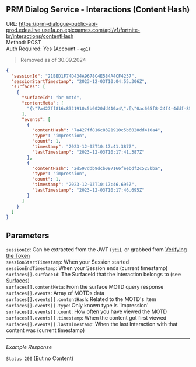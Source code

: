 ## PRM Dialog Service - Interactions (Content Hash)

URL: https://prm-dialogue-public-api-prod.edea.live.use1a.on.epicgames.com/api/v1/fortnite-br/interactions/contentHash \
Method: POST \
Auth Required: Yes (Account - `eg1`)

> Removed as of 30.09.2024

```json
{
  "sessionId": "21BED1F74D434A9678C4E584A4CF4257",
  "sessionStartTimestamp": "2023-12-03T10:04:55.306Z",
  "surfaces": [
    {
      "surfaceId": "br-motd",
      "contentMeta": [
        "{\"7a427ff816c8321910c5b6020dd410a4\":[\"0ac665f8-24f4-4ddf-85a4-8557293aba53\"],\"c139b049ff3bd2dc4224b9a0befbc3b5\":[\"8a1e450d-7513-41c9-9289-4af90f985557\"],\"5532ab90cff25c1f66ca1f605cb97d11\":[\"f78c8632-0b86-4698-b204-1bac475c2c6e\"],\"03d5ea4cdbe83ece0fb9255a545fc00f\":[\"f55366b6-fd78-4b06-9ba1-0f8312453f3f\"],\"2d597ddb9dcb097166feebdf2c525bba\":[\"a8ab427d-94c9-4bfc-b06c-24d1d5bb217b\"]}"
      ],
      "events": [
        {
          "contentHash": "7a427ff816c8321910c5b6020dd410a4",
          "type": "impression",
          "count": 1,
          "timestamp": "2023-12-03T10:17:41.387Z",
          "lastTimestamp": "2023-12-03T10:17:41.387Z"
        },
        {
          "contentHash": "2d597ddb9dcb097166feebdf2c525bba",
          "type": "impression",
          "count": 1,
          "timestamp": "2023-12-03T10:17:46.695Z",
          "lastTimestamp": "2023-12-03T10:17:46.695Z"
        }
      ]
    }
  ]
}
```

## Parameters

`sessionId`: Can be extracted from the JWT (`jti`), or grabbed from [Verifying the Token](../AccountService/Authentication/Verify.md) <br/>
`sessionStartTimestamp`: When your Session started <br/>
`sessionEndTimestamp`: When your Session ends (current timestamp) <br/>
`surfaces[].surfaceId`: The SurfaceId that the interaction belongs to (see [Surfaces](README.md#surfaces)) <br/>
`surfaces[].contentMeta`: From the surface MOTD query response <br/>
`surfaces[].events`: Array of MOTDs data <br/>
`surfaces[].events[].contentHash`: Related to the MOTD's Item <br/>
`surfaces[].events[].type`: Only known type is 'impression' <br/>
`surfaces[].events[].count`: How often you have viewed the MOTD <br/>
`surfaces[].events[].timestamp`: When the content got first viewed <br/>
`surfaces[].events[].lastTimestamp`: When the last Interaction with that content was (current timestamp)

---

_Example Response_

`Status 200` (But no Content)
